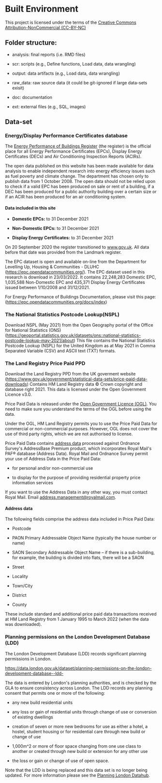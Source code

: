 # Built Environment

This project is licensed under the terms of the [Creative Commons Attribution-NonCommercial (CC-BY-NC)](https://creativecommons.org/licenses/by-nc/4.0/)

## Folder structure:

-   analysis: final reports (i.e. RMD files)

-   scr: scripts (e.g., Define functions, Load data, data wrangling)

-   output: data artifacts (e.g., Load data, data wrangling)

-   raw_data: raw source data (it could be git-ignored if large data-sets exisit)

-   doc: documentation

-   ext: external files (e.g., SQL, images)

## Data-set

### Energy/Display Performance Certificates database

The [Energy Performance of Buildings Register](https://find-energy-certificate.digital.communities.gov.uk/) (the register) is the official place for all Energy Performance Certificates (EPCs), Display Energy Certificates (DECs) and Air Conditioning Inspection Reports (ACIRs).

The open data published on this website has been made available for data analysis to enable independent research into energy efficiency issues such as fuel poverty and climate change. The department has chosen only to publish data from 1 October 2008. The open data should not be relied upon to check if a valid EPC has been produced on sale or rent of a building, if a DEC has been produced for a public authority building over a certain size or if an ACIR has been produced for an air conditioning system.

#### Data included in this site

-   **Domestic EPCs:** to 31 December 2021

-   **Non-Domestic EPCs:** to 31 December 2021

-   **Display Energy Certificates:** to 31 December 2021

On 20 September 2020 the register transitioned to www.gov.uk. All data before that date was provided from the Landmark register.

The EPC dataset is open and available on-line from the Department for Levelling Up, Housing & Communities - DLUHC (<https://epc.opendatacommunities.org/>). The EPC dataset used in this research is download in 23/03/2022. It contains 22,248,283 Domestic EPC, 1,035,588 Non-Domestic EPC and 435,371 Display Energy Certificates issued between 1/10/2008 and 31/12/2021.

For Energy Performance of Buildings Documentation, please visit this page: (<https://epc.opendatacommunities.org/docs/index>)

### **The National Statistics Postcode Lookup(NSPL)**

Download NSPL (May 2021) from the Open Geography portal of the Office for National Statistics (ONS) (<https://geoportal.statistics.gov.uk/datasets/ons::national-statistics-postcode-lookup-may-2021/about>) This file contains the National Statistics Postcode Lookup (NSPL) for the United Kingdom as at May 2021 in Comma Separated Variable (CSV) and ASCII text (TXT) formats.

### **The Land Registry Price Paid PPD**

Download the Land Registry PPD from the UK goverment website (<https://www.gov.uk/government/statistical-data-sets/price-paid-data-downloads>) Contains HM Land Registry data © Crown copyright and database right 2021. This data is licensed under the Open Government Licence v3.0.

Price Paid Data is released under the [Open Government Licence (OGL)](http://www.nationalarchives.gov.uk/doc/open-government-licence/version/3/). You need to make sure you understand the terms of the OGL before using the data.

Under the OGL, HM Land Registry permits you to use the Price Paid Data for commercial or non-commercial purposes. However, OGL does not cover the use of third party rights, which we are not authorised to license.

Price Paid Data contains [address data](https://www.gov.uk/government/statistical-data-sets/price-paid-data-downloads#address-data) processed against Ordnance Survey's AddressBase Premium product, which incorporates Royal Mail's PAF® database (Address Data). Royal Mail and Ordnance Survey permit your use of Address Data in the Price Paid Data:

-   for personal and/or non-commercial use

-   to display for the purpose of providing residential property price information services

If you want to use the Address Data in any other way, you must contact Royal Mail. Email [address.management\@royalmail.com](mailto:address.management@royalmail.com).

#### **Address data**

The following fields comprise the address data included in Price Paid Data:

-   Postcode

-   PAON Primary Addressable Object Name (typically the house number or name)

-   SAON Secondary Addressable Object Name – if there is a sub-building, for example, the building is divided into flats, there will be a SAON

-   Street

-   Locality

-   Town/City

-   District

-   County

These include standard and additional price paid data transactions received at HM Land Registry from 1 January 1995 to March 2022 (when the data was downloaded).

### Planning permissions on the London Development Database (LDD)

The London Development Database (LDD) records significant planning permissions in London.

<https://data.london.gov.uk/dataset/planning-permissions-on-the-london-development-database--ldd->

The data is entered by London's planning authorities, and is checked by the GLA to ensure consistency across London. The LDD records any planning consent that permits one or more of the following:

-   any new build residential units

-   any loss or gain of residential units through change of use or conversion of existing dwellings

-   creation of seven or more new bedrooms for use as either a hotel, a hostel, student housing or for residential care through new build or change of use

-   1,000m^2 or more of floor space changing from one use class to another or created through new build or extension for any other use

-   the loss or gain or change of use of open space.

Note that the LDD is being replaced and this data set is no longer being updated. For more information please see the [Planning London Datahub](https://www.london.gov.uk/what-we-do/planning/digital-planning/planning-london-datahub).
